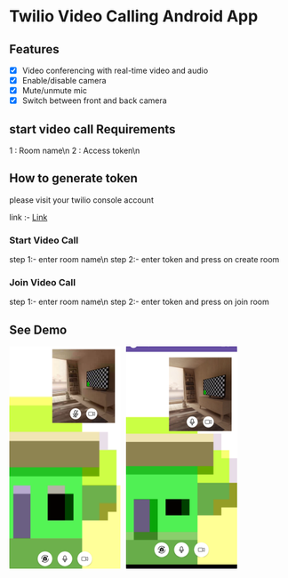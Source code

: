 # Twilio Video Calling Android App


## Features

- [x] Video conferencing with real-time video and audio
- [x] Enable/disable camera
- [x] Mute/unmute mic
- [x] Switch between front and back camera

## start video call Requirements
1 : Room name\n
2 : Access token\n


## How to generate token 
please visit your twilio console account

link :- <a href="https://console.twilio.com/us1/develop/video/manage/video-credentials?frameUrl=/console/video/project/testing-tools"> Link </a>

### Start Video Call
 
step 1:- enter room name\n
step 2:- enter token and press on create room


### Join Video Call

step 1:- enter room name\n
step 2:- enter token and press on join room


## See Demo

<div style="display: flex; gap: 10px; align-items: center;">
  <a href="ss/video1.mov" target="_blank">
    <img src="ss/Screenshot_20250120_115508.png" alt="Demo Video 1" style="width: 200px; height: 400px; object-fit: cover;">
  </a>
  <a href="ss/video2.mov" target="_blank">
    <img src="ss/Screenshot_20250120_115352.png" alt="Demo Video 2" style="width: 200px; height: 400px; object-fit: cover;">
  </a>
</div>


